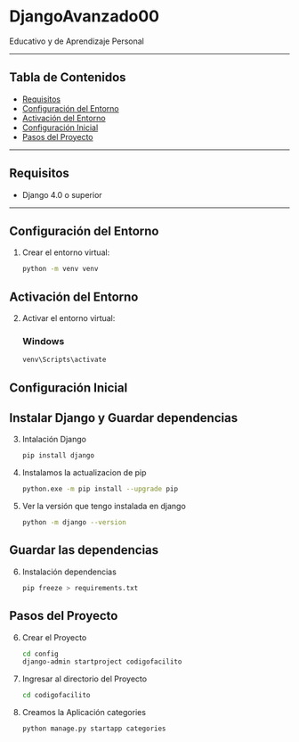 # DjangoAvanzado00
Educativo y de Aprendizaje Personal

---
## Tabla de Contenidos
- [Requisitos](#requisitos)
- [Configuración del Entorno](#configuración-del-entorno)
- [Activación del Entorno](#Activación-del-Entorno)
- [Configuración Inicial](#configuración-inicial)
- [Pasos del Proyecto](#pasos-del-proyecto)

---

## Requisitos
- Django 4.0 o superior
---


## Configuración del Entorno

1. Crear el entorno virtual:
   ```bash
   python -m venv venv


## Activación del Entorno

2. Activar el entorno virtual:
    ### Windows
    ```bash
    venv\Scripts\activate

## Configuración Inicial
## Instalar Django y Guardar dependencias

3. Intalación Django 
    ```bash
    pip install django

4. Instalamos la actualizacion de pip
    ```bash
    python.exe -m pip install --upgrade pip

5. Ver la versión que tengo instalada en django 
    ```bash
    python -m django --version
## Guardar las dependencias
6. Instalación dependencias
    ```bash
   pip freeze > requirements.txt

## Pasos del Proyecto

6. Crear el Proyecto
    ```bash
    cd config
    django-admin startproject codigofacilito

7. Ingresar al directorio del Proyecto
    ```bash
    cd codigofacilito

8. Creamos la Aplicación categories
    ```bash
   python manage.py startapp categories


